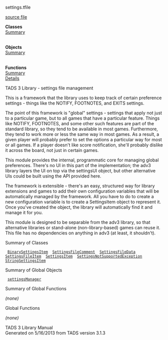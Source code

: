 ---
---
<span class="title">settings.t</span><span class="type">file</span>

[source file](../source/settings.t.html)

**Classes**  
[Summary](#_ClassSummary_)  
 

**Objects**  
[Summary](#_ObjectSummary_)  
 

**Functions**  
[Summary](#_FunctionSummary_)  
[Details](#_Functions_)

<div class="fdesc">

TADS 3 Library - settings file management

This is a framework that the library uses to keep track of certain
preference settings - things like the NOTIFY, FOOTNOTES, and EXITS
settings.

The point of this framework is "global" settings - settings that apply
not just to a particular game, but to all games that have a particular
feature. Things like NOTIFY, FOOTNOTES, and some other such features are
part of the standard library, so they tend to be available in most
games. Furthermore, they tend to work more or less the same way in most
games. As a result, a given player will probably prefer to set the
options a particular way for most or all games. If a player doesn't like
score notification, she'll probably dislike it across the board, not
just in certain games.

This module provides the internal, programmatic core for managing global
preferences. There's no UI in this part of the implementation; the adv3
library layers the UI on top via the settingsUI object, but other
alternative UIs could be built using the API provided here.

The framework is extensible - there's an easy, structured way for
library extensions and games to add their own configuration variables
that will be automatically managed by the framework. All you have to do
to create a new configuration variable is to create a SettingsItem
object to represent it. Once you've created the object, the library will
automatically find it and manage it for you.

This module is designed to be separable from the adv3 library, so that
alternative libraries or stand-alone (non-library-based) games can reuse
it. This file has no dependencies on anything in adv3 (at least, it
shouldn't).

</div>

<span id="_ClassSummary_"></span>

<div class="mjhd">

<span class="hdln">Summary of Classes</span>  

</div>

` `[`BinarySettingsItem`](../object/BinarySettingsItem.html)`  `[`SettingsFileComment`](../object/SettingsFileComment.html)`  `[`SettingsFileData`](../object/SettingsFileData.html)`  `[`SettingsFileItem`](../object/SettingsFileItem.html)`  `[`SettingsItem`](../object/SettingsItem.html)`  `[`SettingsNotSupportedException`](../object/SettingsNotSupportedException.html)`  `[`StringSettingsItem`](../object/StringSettingsItem.html)`  `
<span id="_ObjectSummary_"></span>

<div class="mjhd">

<span class="hdln">Summary of Global Objects</span>  

</div>

` `[`settingsManager`](../object/settingsManager.html)`  `
<span id="FunctionSummary_"></span>

<div class="mjhd">

<span class="hdln">Summary of Global Functions</span>  

</div>

*(none)* <span id="_Functions_"></span>

<div class="mjhd">

<span class="hdln">Global Functions</span>  

</div>

*(none)*

<div class="ftr">

TADS 3 Library Manual  
Generated on 5/16/2013 from TADS version 3.1.3

</div>
